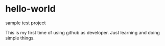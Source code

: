 # hello-world
sample test project

This is my first time of using github as developer. Just learning and doing simple things.
